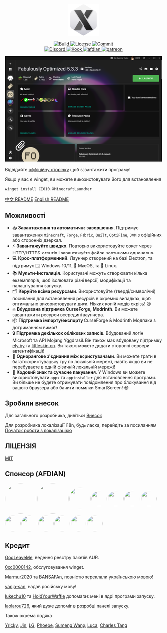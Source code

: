 <p align="center">
  <a href="https://xmcl.app" target="_blank">
    <img alt="Logo" width="100" src="https://github.com/Voxelum/x-minecraft-launcher/blob/master/xmcl-electron-app/icons/dark@256x256.png">
  </a>
</p>

<p align="center">
  <a href="https://github.com/Voxelum/x-minecraft-launcher">
    <img src="https://github.com/Voxelum/x-minecraft-launcher/workflows/Build/badge.svg" alt="Build">
  </a>
  <a href="https://github.com/Voxelum/x-minecraft-launcher/blob/master/LICENSE">
    <img src="https://img.shields.io/npm/l/@xmcl/core.svg" alt="License">
  </a>
  <a href="https://conventionalcommits.org">
    <img src="https://img.shields.io/badge/Conventional%20Commits-1.0.0-yellow.svg" alt="Commit">
  </a>
  <br>
  <a href="https://discord.gg/W5XVwYY7GQ">
    <img src="https://discord.com/api/guilds/405213567118213121/widget.png" alt="Discord">
  </a>
  <a href="https://kook.top/gqjSHh">
    <img src="https://img.shields.io/endpoint?url=https://api.xmcl.app/kook-badge" alt="Kook">
  </a>
  <a href="https://afdian.net/@ci010">
    <img src="https://img.shields.io/endpoint?url=https://api.xmcl.app/afdian-badge" alt="afdian">
  </a>
  <a href="https://patreon.com/xmcl">
    <img src="https://img.shields.io/endpoint.svg?url=https%3A%2F%2Fshieldsio-patreon.vercel.app%2Fapi%3Fusername%3Dxmcl%26type%3Dpledges" alt="patreon">
  </a>
</p>

![home](https://raw.githubusercontent.com/Voxelum/xmcl-page/master/.vitepress/theme/assets/home.png)

Відвідайте [оффіційну сторінку](https://xmcl.app) щоб завантажити програму!

Якщо у вас є winget, ви можете використовувати його для встановлення

```bash
winget install CI010.XMinecraftLauncher
```

[中文 README](README.zh.md) [English README](README.md)

## Можливості

- 📥 **Завантаження та автоматичне завершення**. Підтримує завантаження `Minecraft`, `Forge`, `Fabric`, `Quilt`, `OptiFine`, `JVM` з офіційних або сторонніх дзеркал.
- ⚡️ **Завантажуйте швидко**. Повторно використовуйте сокет через HTTP/HTTPS-агентів і завантажуйте файли частинами одночасно.
- 💻 **Крос-платформенний**. Лаунчер створений на базі Electron, та підтримує 🗔 Windows 10/11, 🍎 MacOS, та 🐧 Linux.
- 📚 **Мульти-Інсталяція**. Користувачі можуть створювати кілька екземплярів, щоб ізолювати різні версії, модифікації та налаштування запуску.
- 🗂 **Керуйте всіма ресурсами**. Використовуйте (тверді/символічні) посилання для встановлення ресурсів в окремих випадках, щоб оптимально використовувати диск. Ніяких копій модів скрізь! 😆
- 🔥 **Вбудована підтримка CurseForge, Modrinth**. Ви можете завантажити ресурси всередині лаунчера.
- 📦 **Підтримка імпорту/експорту** CurseForge & Modrinth Модпаки з дотриманням вимог!
- 🔒 **Підтримка декількох облікових записів**. Вбудований логін Microsoft та API Mojang Yggdrasil. Він також має вбудовану підтримку [ely.by](https://ely.by/) та [littleskin.cn](https://littleskin.cn). Ви також можете додати сторонні сервери автентифікації!
- 🔗 **Однорангове з'єднання між користувачами**. Ви можете грати в багатокористувацьку гру по локальній мережі, навіть якщо ви не перебуваєте в одній фізичній локальній мережі!
- 🔑 **Кодовий знак та сучасне пакування**. У Windows ви можете використовувати `appx` та `appinstaller` для встановлення програми. Ви більше не будете отримувати повідомлення про блокування від вашого браузера або бачити помилки SmartScreen! 😎

## Зробили внесок

Для загального розробника, дивіться [Внесок](contributing/CONTRIBUTING.ua.md)

Для розробника локалізації i18n, будь ласка, перейдіть за посиланням [Початок роботи з локалізацією](https://docs.xmcl.app/en/guide/i18n)

## ЛІЦЕНЗІЯ

[MIT](LICENSE)

## Спонсор (AFDIAN)

<!-- afdian-start -->
<div style="display: flex; align-items: center; justify-items:center; gap: 0.2em; flex-wrap: wrap;">
<a title="爱发电用户_9d663: ￥390.00" href="https://afdian.net/u/9d663ec6fb6711ec9ace52540025c377"> <img width="100" height="100" style="border-radius: 100%" src="https://pic1.afdiancdn.com/default/avatar/avatar-purple.png?imageView2/1/"> </a>
<a title="爱发电用户_19e29: ￥300.00" href="https://afdian.net/u/19e292c21a1d11ee929a52540025c377"> <img width="100" height="100" style="border-radius: 100%" src="https://pic1.afdiancdn.com/default/avatar/avatar-purple.png?imageView2/1/"> </a>
<a title="ahdg: ￥180.00" href="https://afdian.net/u/dd9058ce20df11eba5c052540025c377"> <img width="70" height="70" style="border-radius: 100%" src="https://pic1.afdiancdn.com/user/dd9058ce20df11eba5c052540025c377/avatar/0c776e6de1b1027e951c6d94919eb781_w1280_h1024_s364.jpg"> </a>
<a title="Kandk: ￥30.00" href="https://afdian.net/u/404b86a078e111ecab3652540025c377"> <img width="50" height="50" style="border-radius: 100%" src="https://pic1.afdiancdn.com/user/404b86a078e111ecab3652540025c377/avatar/dfa3e35a696d8d8af5425dd400d68a8d_w607_h527_s432.png"> </a>
<a title="白雨 楠: ￥30.00" href="https://afdian.net/u/7f6ad7161b3e11eb8d0e52540025c377"> <img width="50" height="50" style="border-radius: 100%" src="https://pic1.afdiancdn.com/user/7f6ad7161b3e11eb8d0e52540025c377/avatar/1fa3b75648a15aea8da202c6108d659b_w1153_h1153_s319.jpeg"> </a>
<a title="圣剑: ￥30.00" href="https://afdian.net/u/ef50bc78b3d911ecb85352540025c377"> <img width="50" height="50" style="border-radius: 100%" src="https://pic1.afdiancdn.com/user/user_upload_osl/8a1c4eb2e580b4b8b463ceb2114b6381_w132_h132_s3.jpeg"> </a>
<a title="同谋者: ￥30.00" href="https://afdian.net/u/7c3c65dc004a11eb9a6052540025c377"> <img width="50" height="50" style="border-radius: 100%" src="https://pic1.afdiancdn.com/default/avatar/avatar-blue.png"> </a>
<a title="染川瞳: ￥5.00" href="https://afdian.net/u/89b1218c86e011eaa4d152540025c377"> <img width="50" height="50" style="border-radius: 100%" src="https://pic1.afdiancdn.com/user/89b1218c86e011eaa4d152540025c377/avatar/9bf08f81d231f3054c98f9e5c1c8ce40_w640_h640_s57.jpg"> </a>
<a title="爱发电用户_CvQb: ￥5.00" href="https://afdian.net/u/177bea3cf47211ec990352540025c377"> <img width="50" height="50" style="border-radius: 100%" src="https://pic1.afdiancdn.com/default/avatar/avatar-purple.png"> </a>
<a title="水合: ￥5.00" href="https://afdian.net/u/039508f2b17d11ebad1052540025c377"> <img width="50" height="50" style="border-radius: 100%" src="https://pic1.afdiancdn.com/default/avatar/avatar-orange.png"> </a>
<a title="爱发电用户_0c5c8: ￥5.00" href="https://afdian.net/u/0c5c865e08ee11ecba1352540025c377"> <img width="50" height="50" style="border-radius: 100%" src="https://pic1.afdiancdn.com/default/avatar/avatar-purple.png?imageView2/1/"> </a>
<a title="DIO: ￥5.00" href="https://afdian.net/u/7ac297b4722211eab4a752540025c377"> <img width="50" height="50" style="border-radius: 100%" src="https://pic1.afdiancdn.com/default/avatar/avatar-purple.png"> </a>
<a title="爱发电用户_DJpu: ￥5.00" href="https://afdian.net/u/8c23a236cf7311ec9c3452540025c377"> <img width="50" height="50" style="border-radius: 100%" src="https://pic1.afdiancdn.com/default/avatar/avatar-purple.png"> </a>
</div>
<!-- afdian-end -->

## Кредит

[GodLeaveMe](https://github.com/GodLeaveMe), ведення реєстру пакетів AUR.

[0xc0000142](https://github.com/0xc0000142), обслуговування winget.

[Marmur2020](https://github.com/Marmur2020) та [BANSAFAn](https://github.com/BANSAFAn), повністю переклали українською мовою!

[vanja-san](https://github.com/vanja-san), надав російську мову!

[lukechu10](https://github.com/lukechu10) та [HoldYourWaffle](https://github.com/HoldYourWaffle) допомагає мені в ядрі програми запуску.

[laolarou726](https://github.com/laolarou726), який дуже допоміг в розробці панелі запуску.

Також окрема подяка

[Yricky](https://github.com/Yricky), [Jin](https://github.com/Indexyz), [LG](https://github.com/LasmGratel), [Phoebe](https://github.com/PhoebezZ), [Sumeng Wang](https://github.com/darkkingwsm), [Luca](https://github.com/LucaIsGenius), [Charles Tang](https://github.com/CharlesQT)
